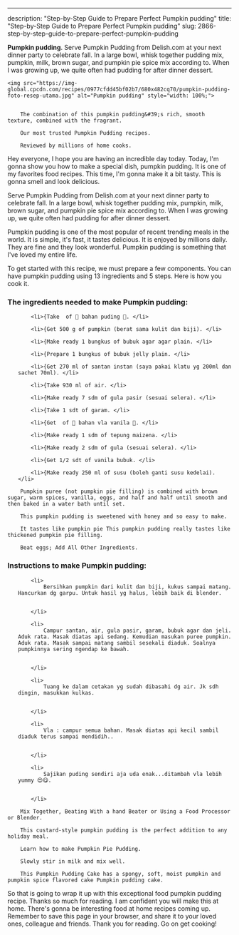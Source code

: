 ---
description: "Step-by-Step Guide to Prepare Perfect Pumpkin pudding"
title: "Step-by-Step Guide to Prepare Perfect Pumpkin pudding"
slug: 2866-step-by-step-guide-to-prepare-perfect-pumpkin-pudding

<p>
	<strong>Pumpkin pudding</strong>. 
	Serve Pumpkin Pudding from Delish.com at your next dinner party to celebrate fall. In a large bowl, whisk together pudding mix, pumpkin, milk, brown sugar, and pumpkin pie spice mix according to. When I was growing up, we quite often had pudding for after dinner dessert.
</p>
<p>
	
	<img src="https://img-global.cpcdn.com/recipes/0977cfdd45bf02b7/680x482cq70/pumpkin-pudding-foto-resep-utama.jpg" alt="Pumpkin pudding" style="width: 100%;">
	
	
		The combination of this pumpkin pudding&#39;s rich, smooth texture, combined with the fragrant.
	
		Our most trusted Pumpkin Pudding recipes.
	
		Reviewed by millions of home cooks.
	
</p>
<p>
	Hey everyone, I hope you are having an incredible day today. Today, I'm gonna show you how to make a special dish, pumpkin pudding. It is one of my favorites food recipes. This time, I'm gonna make it a bit tasty. This is gonna smell and look delicious.
</p>
	
<p>
	Serve Pumpkin Pudding from Delish.com at your next dinner party to celebrate fall. In a large bowl, whisk together pudding mix, pumpkin, milk, brown sugar, and pumpkin pie spice mix according to. When I was growing up, we quite often had pudding for after dinner dessert.
</p>
<p>
	Pumpkin pudding is one of the most popular of recent trending meals in the world. It is simple, it's fast, it tastes delicious. It is enjoyed by millions daily. They are fine and they look wonderful. Pumpkin pudding is something that I've loved my entire life.
</p>

<p>
To get started with this recipe, we must prepare a few components. You can have pumpkin pudding using 13 ingredients and 5 steps. Here is how you cook it.
</p>

<h3>The ingredients needed to make Pumpkin pudding:</h3>

<ol>
	
		<li>{Take  of 🍮 bahan puding 🍮. </li>
	
		<li>{Get 500 g of pumpkin (berat sama kulit dan biji). </li>
	
		<li>{Make ready 1 bungkus of bubuk agar agar plain. </li>
	
		<li>{Prepare 1 bungkus of bubuk jelly plain. </li>
	
		<li>{Get 270 ml of santan instan (saya pakai klatu yg 200ml dan sachet 70ml). </li>
	
		<li>{Take 930 ml of air. </li>
	
		<li>{Make ready 7 sdm of gula pasir (sesuai selera). </li>
	
		<li>{Take 1 sdt of garam. </li>
	
		<li>{Get  of 🍮 bahan vla vanila 🍮. </li>
	
		<li>{Make ready 1 sdm of tepung maizena. </li>
	
		<li>{Make ready 2 sdm of gula (sesuai selera). </li>
	
		<li>{Get 1/2 sdt of vanila bubuk. </li>
	
		<li>{Make ready 250 ml of susu (boleh ganti susu kedelai). </li>
	
</ol>
<p>
	
		Pumpkin puree (not pumpkin pie filling) is combined with brown sugar, warm spices, vanilla, eggs, and half and half until smooth and then baked in a water bath until set.
	
		This pumpkin pudding is sweetened with honey and so easy to make.
	
		It tastes like pumpkin pie This pumpkin pudding really tastes like thickened pumpkin pie filling.
	
		Beat eggs; Add All Other Ingredients.
	
</p>

<h3>Instructions to make Pumpkin pudding:</h3>

<ol>
	
		<li>
			Bersihkan pumpkin dari kulit dan biji, kukus sampai matang. Hancurkan dg garpu. Untuk hasil yg halus, lebih baik di blender.
			
			
		</li>
	
		<li>
			Campur santan, air, gula pasir, garam, bubuk agar dan jeli. Aduk rata. Masak diatas api sedang. Kemudian masukan puree pumpkin. Aduk rata. Masak sampai matang sambil sesekali diaduk. Soalnya pumpkinnya sering ngendap ke bawah.
			
			
		</li>
	
		<li>
			Tuang ke dalam cetakan yg sudah dibasahi dg air. Jk sdh dingin, masukkan kulkas.
			
			
		</li>
	
		<li>
			Vla : campur semua bahan. Masak diatas api kecil sambil diaduk terus sampai mendidih..
			
			
		</li>
	
		<li>
			Sajikan puding sendiri aja uda enak...ditambah vla lebih yummy 😍😋.
			
			
		</li>
	
</ol>

<p>
	
		Mix Together, Beating With a hand Beater or Using a Food Processor or Blender.
	
		This custard-style pumpkin pudding is the perfect addition to any holiday meal.
	
		Learn how to make Pumpkin Pie Pudding.
	
		Slowly stir in milk and mix well.
	
		This Pumpkin Pudding Cake has a spongy, soft, moist pumpkin and pumpkin spice flavored cake Pumpkin pudding cake.
	
</p>

<p>
	So that is going to wrap it up with this exceptional food pumpkin pudding recipe. Thanks so much for reading. I am confident you will make this at home. There's gonna be interesting food at home recipes coming up. Remember to save this page in your browser, and share it to your loved ones, colleague and friends. Thank you for reading. Go on get cooking!
</p>
